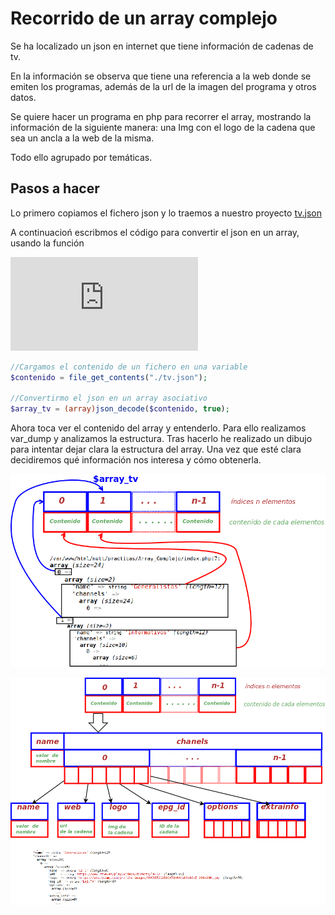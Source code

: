 # Recorrido de un array complejo

Se ha localizado un json en internet que tiene información de cadenas de tv.

En la información se observa que tiene una referencia a la web donde se emiten los programas, además de  la url de la imagen del programa y otros datos.

Se quiere hacer un programa en php para recorrer el array, mostrando la información de la siguiente manera:
una Img con el logo de la cadena que sea un ancla a la web de la misma.

Todo ello agrupado por temáticas.

## Pasos a hacer
Lo  primero copiamos el fichero json y lo traemos a nuestro proyecto [tv.json](./tv.json)

A continuacioń escribmos el código para convertir el json en un array, usando la función 

![json_decode](https://www.php.net/manual/es/function.json-decode.php)
```php
//Cargamos el contenido de un fichero en una variable
$contenido = file_get_contents("./tv.json");

//Convertirmo el json en un array asociativo
$array_tv = (array)json_decode($contenido, true);

```
Ahora toca ver el contenido del array y entenderlo. Para ello realizamos var_dump y analizamos la estructura.
Tras hacerlo  he realizado un dibujo para intentar dejar clara la estructura del array. Una vez que esté clara decidiremos qué información nos interesa y cómo obtenerla.

![Estructura del array](./imagenes/estructura_array.png)

![Estructura del array](./imagenes/estructura_array2.png)





